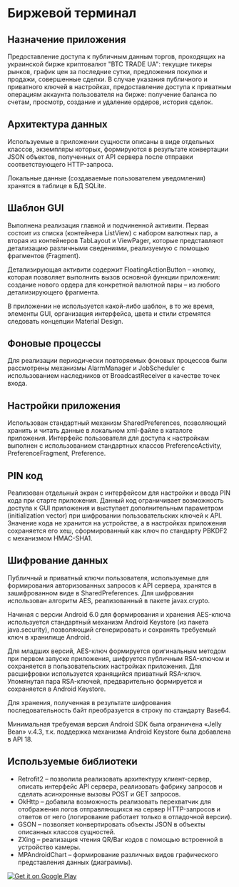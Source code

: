 <h1>Биржевой терминал</h1>

<h2>Назначение приложения</h2>
<p>Предоставление доступа к публичным данным торгов, проходящих на украинской бирже криптовалют "BTC TRADE UA": текущие тикеры рынков, график цен за последние сутки, предложения покупки и продажи, совершенные сделки. В случае указания публичного и приватного ключей в настройках, предоставление доступа к приватным операциям аккаунта пользователя на бирже: получение баланса по счетам, просмотр, создание и удаление ордеров, история сделок.

<h2>Архитектура данных</h2>
<p>Используемые в приложении сущности  описаны в виде отдельных классов, экземпляры которых, формируются в результате конвертации JSON объектов, полученных от API сервера после отправки соответствующего HTTP-запроса.
<p>Локальные данные (создаваемые пользователем уведомления) хранятся в таблице в БД SQLite.

<h2>Шаблон GUI</h2>
<p>Выполнена реализация главной и подчиненной активити. Первая состоит из списка (контейнера ListView)  с набором валютных пар, а вторая из контейнеров TabLayout  и ViewPager, которые представляют детализацию различными сведениями,  реализуемую  c помощью фрагментов (Fragment).
<p>Детализирующая активити содержит FloatingActionButton – кнопку, которая позволяет выполнить вызов основной функции приложения: создание нового ордера для конкретной валютной пары – из любого детализирующего фрагмента.
<p>В приложении не используется какой-либо шаблон, в то же время, элементы GUI, организация интерфейса, цвета и стили стремятся следовать концепции Material Design.

<h2>Фоновые процессы</h2>
<p>Для реализации периодически повторяемых фоновых  процессов были рассмотрены механизмы AlarmManager и JobScheduler с использованием наследников от BroadcastReceiver в качестве точек входа.

<h2>Настройки приложения</h2>
<p>Использован стандартный механизм SharedPreferences, позволяющий хранить и читать данные в локальном xml-файле в каталоге приложения. Интерфейс пользователя для доступа к настройкам выполнен с использованием стандартных классов PreferenceActivity,  PreferenceFragment, Preference.

<h2>PIN код</h2>
<p>Реализован отдельный экран с интерфейсом для настройки и ввода PIN кода при старте приложения. Данный код ограничивает возможность доступа к GUI приложения и выступает дополнительным параметром (initialization vector) при шифровании пользовательских ключей к API. Значение кода не хранится на устройстве, а в настройках приложения сохраняется его хеш, сформированный как ключ по стандарту PBKDF2 с механизмом HMAC-SHA1.

<h2>Шифрование данных</h2>
<p>Публичный и приватный ключи пользователя, используемые для формирования авторизованных запросов к API сервера,  хранятся в зашифрованном виде в SharedPreferences. Для шифрования использован алгоритм AES, реализованный в пакете javax.crypto.
<p>Начиная с версии Android 6.0 для формирования и хранения AES-ключа используется стандартный механизм Android Keystore (из пакета java.security), позволяющий сгенерировать и сохранять требуемый ключ в хранилище Android.
<p>Для младших версий, AES-ключ формируется оригинальным методом при первом запуске приложения, шифруется публичным RSA-ключом и сохраняется в пользовательских настройках приложения. Для расшифровки используется хранящийся приватный RSA-ключ. Упомянутая пара RSA-ключей, предварительно формируется и сохраняется в Android Keystore.
<p>Для хранения, полученная в результате шифрования последовательность байт преобразуется в строку по стандарту Base64.
<p>Минимальная требуемая версия Android SDK была ограничена «Jelly Bean» v.4.3, т.к. поддержка механизма Android Keystore была добавлена в API 18.

<h2>Используемые библиотеки</h2>
<ul>
<li>Retrofit2 – позволила реализовать архитектуру клиент-сервер, описать интерфейс  API сервера, реализовать фабрику запросов и сделать асинхронные вызовы POST и GET запросов.
<li>OkHttp – добавила возможность реализовать перехватчик для отображения логов отправляющихся на сервер HTTP-запросов и ответов от него (логирование работает только в отладочной версии).
<li>GSON – позволяет конвертировать объекты JSON в объекты описанных классов сущностей.
<li>ZXing – реализация чтения QR/Bar кодов c помощью встроенной в устройство камеры.
<li>MPAndroidChart – формирование различных видов графического представления данных (диаграммы).
</ul>

<a href='https://play.google.com/store/apps/details?id=basilisk.stockexchangeterminal&pcampaignid=MKT-Other-global-all-co-prtnr-py-PartBadge-Mar2515-1' target='_blank'><img alt='Get it on Google Play' src='https://play.google.com/intl/en_gb/badges/images/generic/en_badge_web_generic.png'/></a>
